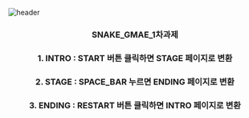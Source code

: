 ![header](https://capsule-render.vercel.app/api?type=waving&color=FE2E9A&height=280&section=header&text=SNAKE_GAME&fontSize=80&fontColor=FFFFFF)
<h3 align="center"><b>SNAKE_GMAE_1차과제</b></h3>
<h3 align="center"><b>1. INTRO : START 버튼 클릭하면 STAGE 페이지로 변환</b></h3>
<h3 align="center"><b>2. STAGE : SPACE_BAR 누르면 ENDING 페이지로 변환</b></h3>
<h3 align="center"><b>3. ENDING : RESTART 버튼 클릭하면 INTRO 페이지로 변환</b></h3>
